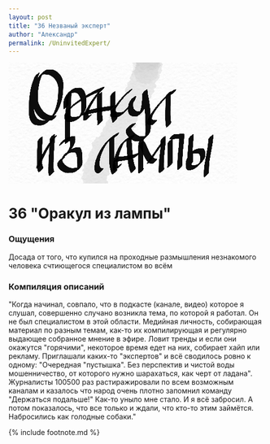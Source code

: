 ```yaml
---
layout: post
title: "36 Незваный эксперт"
author: "Александр"
permalink: /UninvitedExpert/
---
```

!["Слушал пророчества на публику"](/_img/36.jpg)
# 36 "Оракул из лампы"

### Ощущения
Досада от того, что купился на проходные размышления незнакомого человека счтиющегося специалистом во всём

### Компиляция описаний
"Когда начинал, совпало, что в подкасте (канале, видео) которое я слушал, совершенно случано возникла тема, по которой я работал. Он не был специалистом в этой области. Медийная личность, собирающая материал по разным темам, как-то их компилирующая и регулярно выдающее собранное мнение в эфире. Ловит тренды и если они окажутся "горячими", некоторое время едет на них, собирает хайп или рекламу. Приглашали каких-то "экспертов" и всё сводилось ровно к одному: "Очередная "пустышка". Без перспектив и чистой воды мошенничество, от которого нужно шарахаться, как черт от ладана". Журналисты 100500 раз растиражировали по всем возможным каналам и казалось  что народ очень плотно запомнил команду "Держаться подальше!" Как-то уныло мне стало. И я всё забросил. А потом показалось, что все только и ждали, что кто-то этим займётся. Набросились как голодные собаки." 

{% include footnote.md %}

